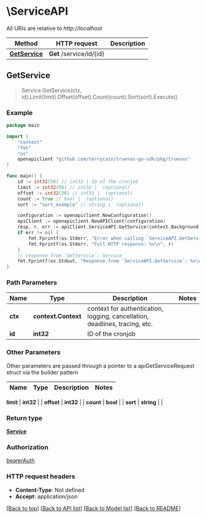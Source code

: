 # \ServiceAPI

All URIs are relative to *http://localhost*

Method | HTTP request | Description
------------- | ------------- | -------------
[**GetService**](ServiceAPI.md#GetService) | **Get** /service/id/{id} | 



## GetService

> Service GetService(ctx, id).Limit(limit).Offset(offset).Count(count).Sort(sort).Execute()



### Example

```go
package main

import (
    "context"
    "fmt"
    "os"
    openapiclient "github.com/terrycain/truenas-go-sdk/pkg/truenas"
)

func main() {
    id := int32(56) // int32 | ID of the cronjob
    limit := int32(56) // int32 |  (optional)
    offset := int32(56) // int32 |  (optional)
    count := true // bool |  (optional)
    sort := "sort_example" // string |  (optional)

    configuration := openapiclient.NewConfiguration()
    apiClient := openapiclient.NewAPIClient(configuration)
    resp, r, err := apiClient.ServiceAPI.GetService(context.Background(), id).Limit(limit).Offset(offset).Count(count).Sort(sort).Execute()
    if err != nil {
        fmt.Fprintf(os.Stderr, "Error when calling `ServiceAPI.GetService``: %v\n", err)
        fmt.Fprintf(os.Stderr, "Full HTTP response: %v\n", r)
    }
    // response from `GetService`: Service
    fmt.Fprintf(os.Stdout, "Response from `ServiceAPI.GetService`: %v\n", resp)
}
```

### Path Parameters


Name | Type | Description  | Notes
------------- | ------------- | ------------- | -------------
**ctx** | **context.Context** | context for authentication, logging, cancellation, deadlines, tracing, etc.
**id** | **int32** | ID of the cronjob | 

### Other Parameters

Other parameters are passed through a pointer to a apiGetServiceRequest struct via the builder pattern


Name | Type | Description  | Notes
------------- | ------------- | ------------- | -------------

 **limit** | **int32** |  | 
 **offset** | **int32** |  | 
 **count** | **bool** |  | 
 **sort** | **string** |  | 

### Return type

[**Service**](Service.md)

### Authorization

[bearerAuth](../README.md#bearerAuth)

### HTTP request headers

- **Content-Type**: Not defined
- **Accept**: application/json

[[Back to top]](#) [[Back to API list]](../README.md#documentation-for-api-endpoints)
[[Back to Model list]](../README.md#documentation-for-models)
[[Back to README]](../README.md)

